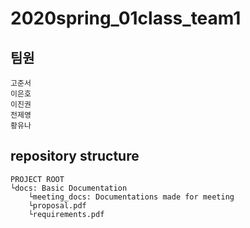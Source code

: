 2020spring_01class_team1
=============

팀원
-------------

	고준서
	이은호
	이진권
	전제영
	황유나


repository structure
-------------

	PROJECT ROOT
	└docs: Basic Documentation
		└meeting_docs: Documentations made for meeting
		└proposal.pdf
		└requirements.pdf
